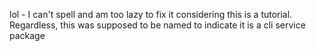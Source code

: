 lol - I can't spell and am too lazy to fix it considering this is a tutorial. Regardless, this was supposed to be named to indicate it is a cli service package


